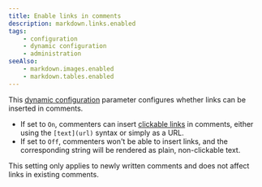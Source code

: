 ```yaml
---
title: Enable links in comments
description: markdown.links.enabled
tags:
    - configuration
    - dynamic configuration
    - administration
seeAlso:
    - markdown.images.enabled
    - markdown.tables.enabled
---
```


This [dynamic configuration](/configuration/backend/dynamic) parameter configures whether links can be inserted in comments.

<!--more-->

* If set to `On`, commenters can insert [clickable links](/kb/markdown#links) in comments, either using the `[text](url)` syntax or simply as a URL.
* If set to `Off`, commenters won't be able to insert links, and the corresponding string will be rendered as plain, non-clickable text.

This setting only applies to newly written comments and does not affect links in existing comments.
